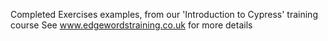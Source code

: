 Completed Exercises examples, from our 'Introduction to Cypress' training course
See www.edgewordstraining.co.uk for more details
